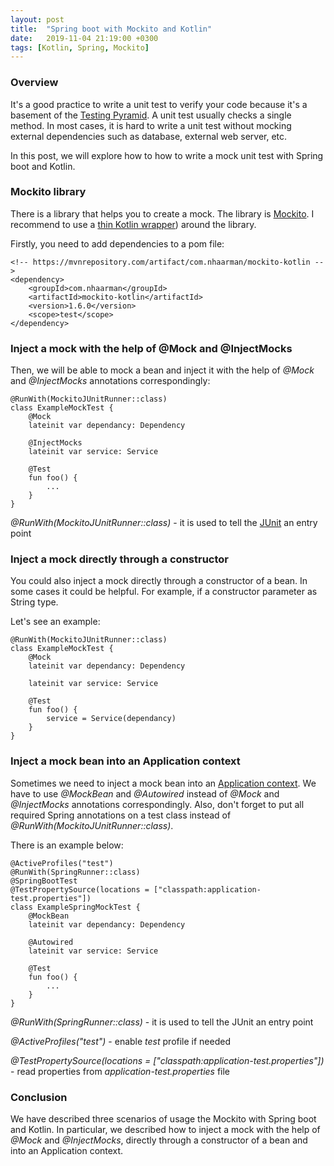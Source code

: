 ```yaml
---
layout: post
title:  "Spring boot with Mockito and Kotlin"
date:   2019-11-04 21:19:00 +0300
tags: [Kotlin, Spring, Mockito]
---
```


### Overview

It's a good practice to write a unit test to verify your code because it's a basement of the [Testing Pyramid](https://martinfowler.com/articles/practical-test-pyramid.html).
A unit test usually checks a single method.
In most cases, it is hard to write a unit test without mocking external dependencies such as database, external web server, etc. 

In this post, we will explore how to how to write a mock unit test with Spring boot and Kotlin.

### Mockito library

There is a library that helps you to create a mock. 
The library is [Mockito](https://github.com/mockito/mockito). 
I recommend to use a [thin Kotlin wrapper](https://github.com/nhaarman/mockito-kotlin)) around the library.

Firstly, you need to add dependencies to a pom file:

```
<!-- https://mvnrepository.com/artifact/com.nhaarman/mockito-kotlin -->
<dependency>
    <groupId>com.nhaarman</groupId>
    <artifactId>mockito-kotlin</artifactId>
    <version>1.6.0</version>
    <scope>test</scope>
</dependency>

```

### Inject a mock with the help of @Mock and @InjectMocks

Then, we will be able to mock a bean and inject it with the help of *@Mock* and *@InjectMocks* annotations correspondingly:

```
@RunWith(MockitoJUnitRunner::class)
class ExampleMockTest {
	@Mock
	lateinit var dependancy: Dependency

	@InjectMocks
	lateinit var service: Service

	@Test
	fun foo() {
		...
	}	
}
```

*@RunWith(MockitoJUnitRunner::class)* - it is used to tell the [JUnit](https://junit.org/junit4/) an entry point

### Inject a mock directly through a constructor

You could also inject a mock directly through a constructor of a bean. 
In some cases it could be helpful. 
For example, if a constructor parameter as String type. 

Let's see an example:

```
@RunWith(MockitoJUnitRunner::class)
class ExampleMockTest {
	@Mock
	lateinit var dependancy: Dependency

	lateinit var service: Service

	@Test
	fun foo() {
		service = Service(dependancy)
	}	
}
```

### Inject a mock bean into an Application context

Sometimes we need to inject a mock bean into an [Application context](https://docs.spring.io/spring-framework/docs/current/javadoc-api/org/springframework/context/ApplicationContext.html).
We have to use *@MockBean* and *@Autowired* instead of *@Mock* and *@InjectMocks* annotations correspondingly.
Also, don't forget to put all required Spring annotations on a test class instead of *@RunWith(MockitoJUnitRunner::class)*.

There is an example below:

```
@ActiveProfiles("test")
@RunWith(SpringRunner::class)
@SpringBootTest
@TestPropertySource(locations = ["classpath:application-test.properties"])
class ExampleSpringMockTest {
	@MockBean
	lateinit var dependancy: Dependency

	@Autowired
	lateinit var service: Service

	@Test
	fun foo() {
		...
	}
}
```

*@RunWith(SpringRunner::class)* - it is used to tell the JUnit an entry point

*@ActiveProfiles("test")* - enable *test* profile if needed

*@TestPropertySource(locations = ["classpath:application-test.properties"])* - read properties from *application-test.properties* file

### Conclusion

We have described three scenarios of usage the Mockito with Spring boot and Kotlin. 
In particular, we described how to inject a mock with the help of *@Mock* and *@InjectMocks*, directly through a constructor of a bean and into an Application context.

